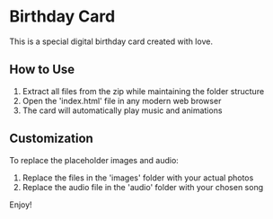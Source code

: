 # Birthday Card

This is a special digital birthday card created with love.

## How to Use

1. Extract all files from the zip while maintaining the folder structure
2. Open the 'index.html' file in any modern web browser
3. The card will automatically play music and animations

## Customization

To replace the placeholder images and audio:
1. Replace the files in the 'images' folder with your actual photos
2. Replace the audio file in the 'audio' folder with your chosen song

Enjoy!
